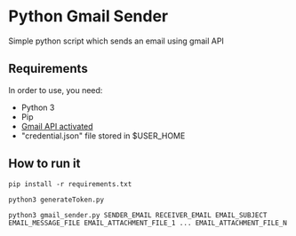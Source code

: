 # Python Gmail Sender

Simple python script which sends an email using gmail API

## Requirements

In order to use, you need:

* Python 3
* Pip
* [Gmail API activated](https://developers.google.com/gmail/api/quickstart/python)
* "credential.json" file stored in $USER_HOME

## How to run it

    pip install -r requirements.txt

    python3 generateToken.py

    python3 gmail_sender.py SENDER_EMAIL RECEIVER_EMAIL EMAIL_SUBJECT EMAIL_MESSAGE_FILE EMAIL_ATTACHMENT_FILE_1 ... EMAIL_ATTACHMENT_FILE_N